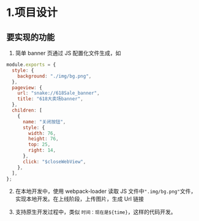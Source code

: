 # 1.项目设计

## 要实现的功能

1. 简单 banner 页通过 JS 配置化文件生成，如
<!-- schemas/10999_test/10999_test.js -->

```js
module.exports = {
  style: {
    background: "./img/bg.png",
  },
  pageview: {
    url: "snake://618Sale_banner",
    title: "618大卖场banner",
  },
  children: [
    {
      name: "关闭按钮",
      style: {
        width: 76,
        height: 76,
        top: 25,
        right: 14,
      },
      click: "$closeWebView",
    },
  ],
};
```

2. 在本地开发中，使用 webpack-loader 读取 JS 文件中`".img/bg.png"`文件，实现本地开发。在上线阶段，上传图片，生成 Url 链接

3. 支持原生开发过程中，类似 `时间：现在是${time}`，这样的代码开发。
